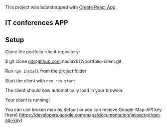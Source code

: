 This project was bootstrapped with [Create React App](https://github.com/facebook/create-react-app).

## IT conferences APP

## Setup
Clone the portfolio-client repository:

  $ git clone git@github.com:nadia2612/portfolio-client.git

Run `npm install` from the project folder

Start the client with `npm run start`

The client should now automatically load in your browser.

Your client is running!

You can use broken map by default or you can recieve Google-Map-API key [here] (https://developers.google.com/maps/documentation/javascript/get-api-key)

